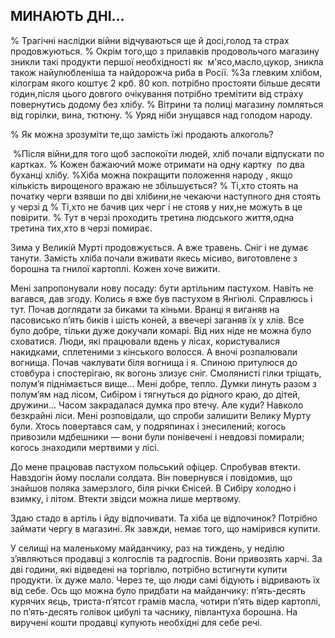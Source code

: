 ## МИНАЮТЬ ДНІ...

% Трагічні наслідки війни відчуваються ще й досі,голод та страх продовжуються.
% Окрім того,що з прилавків продовольчого магазину зникли такі продукти першої необхідності як  м'ясо,масло,цукор, зникла також найулюбленіша та найдорожча риба в Росії.
%За глевким хлібом, кілограм якого коштує 2 крб. 80 коп. потрібно простояти більше десяти годин,після цього довгого очікування потрібно тремітити від страху повернутись додому без хлібу.
% Вітрини та полиці магазину ломляться від горілки, вина, тютюну.
% Уряд ніби знущався над голодом народу.

% Як можна зрозуміти те,що замість їжі продають алкоголь?

 %Після війни,для того щоб заспокоїти людей, хліб почали відпускати по картках.
% Кожен бажаючий може отримати на одну картку  по два буханці хлібу.
%Хіба можна покращити положення народу , якщо кількість вирощеного вражаю не збільшується?
% Ті,хто стоять на початку черги взявши по дві хлібини,не чекаючи наступного дня стоять у черзі д
% Ті,хто не бачив цих черг і не стояв у них,не можуть в це повірити.
% Тут в черзі проходить третина людського життя,одна третина тих,хто в черзі помирає.

Зима у Великій Мурті продовжується.
А вже травень.
Сніг і не думає танути.
Замість хліба почали вживати якесь місиво, виготовлене з борошна та гнилої картоплі.
Кожен хоче вижити.

Мені запропонували нову посаду: бути артільним пастухом.
Навіть не вагався, дав згоду.
Колись я вже був пастухом в Янгіюлі.
Справлюсь і тут.
Почав доглядати за биками та кіньми.
Вранці я виганяв на пасовисько п’ять биків і шість коней, а ввечері заганяв їх у хлів.
Все було добре, тільки дуже докучали комарі.
Від них ніде не можна було сховатися.
Люди, які працювали вдень у лісах, користувалися накидками, сплетеними з кінського волосся.
А вночі розпалювали вогнища.
Почав чаклувати біля вогнища і я.
Спиною притулюся до стовбура і спостерігаю, як вогонь злизує сніг.
Смолянисті гілки тріщать, полум’я піднімається вище...
Мені добре, тепло.
Думки линуть разом з полум’ям над лісом, Сибіром і тягнуться до рідного краю, до дітей, дружини...
Часом закрадалася думка про втечу.
Але куди?
Навколо безкрайні ліси.
Мені розповідали, що спроби залишити Велику Мурту були.
Хтось повертався сам, у подряпинах і знесилений; когось привозили мдбешники — вони були понівечені і невдовзі помирали; когось знаходили мертвими у лісі.

До мене працював пастухом польський офіцер.
Спробував втекти.
Навздогін йому послали солдата.
Він повернувся і повідомив, що знайшов поляка замерзлого, біля річки Єнісей.
В Сибіру холодно і взимку, і літом.
Втекти звідси можна лише мертвому.

Здаю стадо в артіль і йду відпочивати.
Та хіба це відпочинок?
Потрібно займати чергу в магазині.
Як завжди, немає того, що намірився купити.

У селищі на маленькому майданчику, раз на тиждень, у неділю з’являються продавці з колгоспів та радгоспів.
Вони привозять харчі.
За дві години, які відведені на торгівлю, потрібно встигнути купити продукти.
їх дуже мало.
Через те, що люди самі бідують і відривають їх від себе.
Ось що можна було придбати на майданчику: п’ять-десять курячих яєць, триста-п’ятсот грамів масла, чотири п’ять відер картоплі, по п’ять-десять голівок цибулі та часнику, півлантуха борошна.
На виручені кошти продавці купують необхідні для себе речі.

